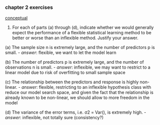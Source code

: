 
### chapter 2 exercises 

<u>conceptual</u>



1. For each of parts (a) through (d), indicate whether we would generally
expect the performance of a flexible statistical learning method to be
better or worse than an inflexible method. Justify your answer.


(a) The sample size n is extremely large, and the number of predictors p is small. 
	- *answer*: flexible, we want to let the model learn 


(b) The number of predictors p is extremely large, and the number
of observations n is small. 
	- *answer*: inflexible, we may want to restrict to a linear model due to risk of overfitting to small sample space 


(c) The relationship between the predictors and response is highly
non-linear.
	- *answer*: flexible, restricting to an inflexible hypothesis class with reduce our model search space, and given the fact that the relationship is already known to be non-linear, we should allow to more freedom in the model 


(d) The variance of the error terms, i.e. σ2 = Var(), is extremely
high. 
	- *answer*: inflexible, not totally sure (consistency?) 

 


